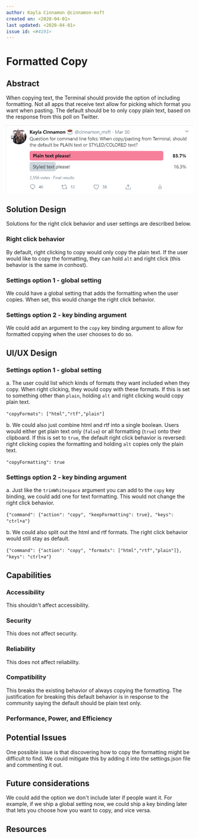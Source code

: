 ```yaml
---
author: Kayla Cinnamon @cinnamon-msft
created on: <2020-04-01>
last updated: <2020-04-01>
issue id: <#4191>
---
```


# Formatted Copy

## Abstract

When copying text, the Terminal should provide the option of including formatting. Not all apps that receive text allow for picking which format you want when pasting. The default should be to only copy plain text, based on the response from this poll on Twitter.

![Twitter poll](twitter-poll.png)

## Solution Design

Solutions for the right click behavior and user settings are described below.

### Right click behavior

By default, right clicking to copy would only copy the plain text. If the user would like to copy the formatting, they can hold `alt` and right click (this behavior is the same in conhost).

### Settings option 1 - global setting

We could have a global setting that adds the formatting when the user copies. When set, this would change the right click behavior.

### Settings option 2 - key binding argument

We could add an argument to the `copy` key binding argument to allow for formatted copying when the user chooses to do so.

## UI/UX Design

### Settings option 1 - global setting

a. The user could list which kinds of formats they want included when they copy. When right clicking, they would copy with these formats. If this is set to something other than `plain`, holding `alt` and right clicking would copy plain text.

`"copyFormats": ["html","rtf","plain"]`

b. We could also just combine html and rtf into a single boolean. Users would either get plain text only (`false`) or all formatting (`true`) onto their clipboard. If this is set to `true`, the default right click behavior is reversed: right clicking copies the formatting and holding `alt` copies only the plain text.

`"copyFormatting": true`

### Settings option 2 - key binding argument

a. Just like the `trimWhitespace` argument you can add to the `copy` key binding, we could add one for text formatting. This would not change the right click behavior.

`{"command": {"action": "copy", "keepFormatting": true}, "keys": "ctrl+a"}`

b. We could also split out the html and rtf formats. The right click behavior would still stay as default.

`{"command": {"action": "copy", "formats": ["html","rtf","plain"]}, "keys": "ctrl+a"}`

## Capabilities

### Accessibility

This shouldn't affect accessibility.

### Security

This does not affect security.

### Reliability

This does not affect reliability.

### Compatibility

This breaks the existing behavior of always copying the formatting. The justification for breaking this default behavior is in response to the community saying the default should be plain text only.

### Performance, Power, and Efficiency

## Potential Issues

One possible issue is that discovering how to copy the formatting might be difficult to find. We could mitigate this by adding it into the settings.json file and commenting it out.

## Future considerations

We could add the option we don't include later if people want it. For example, if we ship a global setting now, we could ship a key binding later that lets you choose how you want to copy, and vice versa.

## Resources
